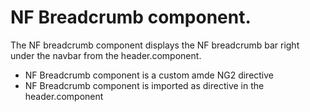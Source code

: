 # NF Breadcrumb component.

<p>The NF breadcrumb component displays the NF breadcrumb bar right under the navbar from the header.component.<br/>
<ul>
    <li>NF Breadcrumb component is a custom amde NG2 directive</li>
    <li>NF Breadcrumb component is imported as directive in the header.component</li>  
</ul>
